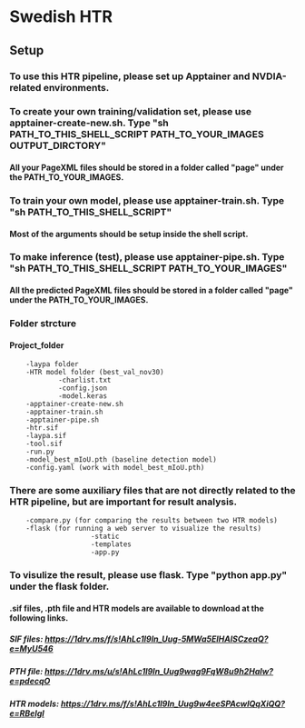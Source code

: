 # Swedish HTR

## Setup
### To use this HTR pipeline, please set up Apptainer and NVDIA-related environments.

### To create your own training/validation set, please use apptainer-create-new.sh. Type "sh PATH_TO_THIS_SHELL_SCRIPT PATH_TO_YOUR_IMAGES OUTPUT_DIRCTORY"
#### All your PageXML files should be stored in a folder called "page" under the PATH_TO_YOUR_IMAGES.

### To train your own model, please use apptainer-train.sh. Type "sh PATH_TO_THIS_SHELL_SCRIPT"
#### Most of the arguments should be setup inside the shell script.

### To make inference (test), please use apptainer-pipe.sh. Type "sh PATH_TO_THIS_SHELL_SCRIPT PATH_TO_YOUR_IMAGES"
#### All the predicted PageXML files should be stored in a folder called "page" under the PATH_TO_YOUR_IMAGES.


### Folder strcture
#### Project_folder
        -laypa folder
        -HTR model folder (best_val_nov30)
                -charlist.txt
                -config.json
                -model.keras
        -apptainer-create-new.sh
        -apptainer-train.sh
        -apptainer-pipe.sh
        -htr.sif
        -laypa.sif
        -tool.sif
        -run.py
        -model_best_mIoU.pth (baseline detection model)
        -config.yaml (work with model_best_mIoU.pth)

### There are some auxiliary files that are not directly related to the HTR pipeline, but are important for result analysis.
        -compare.py (for comparing the results between two HTR models)
        -flask (for running a web server to visualize the results)
                        -static
                        -templates
                        -app.py

### To visulize the result, please use flask. Type "python app.py" under the flask folder.

#### .sif files, .pth file and HTR models are available to download at the following links.

##### SIF files: https://1drv.ms/f/s!AhLc1l9ln_Uug-5MWa5ElHAlSCzeaQ?e=MyU546
##### PTH file: https://1drv.ms/u/s!AhLc1l9ln_Uug9wag9FqW8u9h2HaIw?e=pdecqO
##### HTR models: https://1drv.ms/f/s!AhLc1l9ln_Uug9w4eeSPAcwlQqXiQQ?e=RBeIgl